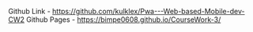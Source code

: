 Github Link - https://github.com/kulklex/Pwa---Web-based-Mobile-dev-CW2
Github Pages - https://bimpe0608.github.io/CourseWork-3/
